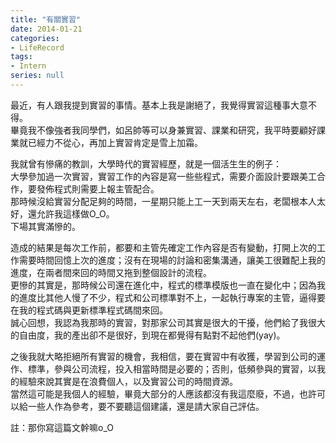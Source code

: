 ```yaml
---
title: "有關實習"
date: 2014-01-21
categories:
- LifeRecord
tags:
- Intern
series: null
---
```


最近，有人跟我提到實習的事情。基本上我是謝絕了，我覺得實習這種事大意不得。  
畢竟我不像強者我同學們，如呂帥等可以身兼實習、課業和研究，我平時要顧好課業就已經力不從心，再加上實習肯定是雪上加霜。  

<!--more-->

我就曾有慘痛的教訓，大學時代的實習經歷，就是一個活生生的例子：  
大學參加過一次實習，實習工作的內容是寫一些些程式，需要介面設計要跟美工合作，要發佈程式則需要上報主管配合。  
那時候沒給實習分配足夠的時間，一星期只能上工一天到兩天左右，老闆根本人太好，還允許我這樣做O\_O。  
下場其實滿慘的。  

造成的結果是每次工作前，都要和主管先確定工作內容是否有變動，打開上次的工作需要時間回憶上次的進度；沒有在現場的討論和密集溝通，讓美工很難配上我的進度，在兩者間來回的時間又拖到整個設計的流程。  
更慘的其實是，那時候公司還在進化中，程式的標準模版也一直在變化中；因為我的進度比其他人慢了不少，程式和公司標準對不上，一起執行專案的主管，逼得要在我的程式碼與更新標準程式碼間來回。  
誠心回想，我認為我那時的實習，對那家公司其實是很大的干擾，他們給了我很大的自由度，我的產出卻不是很好，到現在都覺得有點對不起他們(yay)。  

之後我就大略拒絕所有實習的機會，我相信，要在實習中有收獲，學習到公司的運作、標準，參與公司流程，投入相當時間是必要的；否則，低頻參與的實習，以我的經驗來說其實是在浪費個人，以及實習公司的時間資源。  
當然這可能是我個人的經驗，畢竟大部分的人應該都沒有我這麼廢，不過，也許可以給一些人作為參考，要不要聽這個建議，還是請大家自己評估。  

註：那你寫這篇文幹嘛o\_O